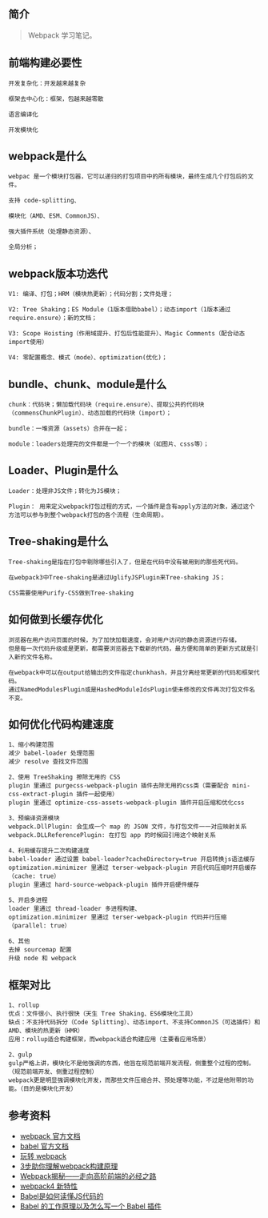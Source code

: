 ## 简介

> Webpack 学习笔记。

## 前端构建必要性

```text
开发复杂化：开发越来越复杂

框架去中心化：框架，包越来越零散

语言编译化

开发模块化
```

## webpack是什么

```text
webpac 是一个模块打包器，它可以递归的打包项目中的所有模块，最终生成几个打包后的文件。

支持 code-splitting、

模块化（AMD、ESM、CommonJS）、

强大插件系统（处理静态资源）、

全局分析；
```

## webpack版本功迭代

```text
V1: 编译、打包；HRM（模块热更新）；代码分割；文件处理；

V2: Tree Shaking；ES Module（1版本借助babel）；动态import（1版本通过require.ensure）；新的文档；

V3: Scope Hoisting（作用域提升、打包后性能提升）、Magic Comments（配合动态import使用）

V4: 零配置概念、模式（mode）、optimization(优化)；
```

## bundle、chunk、module是什么

```text
chunk：代码块；懒加载代码块（require.ensure）、提取公共的代码块（commensChunkPlugin）、动态加载的代码块（import）；

bundle：一堆资源（assets）合并在一起；

module：loaders处理完的文件都是一个一个的模块（如图片、csss等）；
```

## Loader、Plugin是什么

```text
Loader：处理非JS文件；转化为JS模块；

Plugin： 用来定义webpack打包过程的方式，一个插件是含有apply方法的对象，通过这个方法可以参与到整个webpack打包的各个流程（生命周期）。
```

## Tree-shaking是什么

```text
Tree-shaking是指在打包中剔除哪些引入了，但是在代码中没有被用到的那些死代码。

在webpack3中Tree-shaking是通过UglifyJSPlugin来Tree-shaking JS；

CSS需要使用Purify-CSS做到Tree-shaking
```

## 如何做到长缓存优化

```text
浏览器在用户访问页面的时候，为了加快加载速度，会对用户访问的静态资源进行存储，
但是每一次代码升级或是更新，都需要浏览器去下载新的代码，最方便和简单的更新方式就是引入新的文件名称。

在webpack中可以在output给输出的文件指定chunkhash，并且分离经常更新的代码和框架代码。
通过NamedModulesPlugin或是HashedModuleIdsPlugin使未修改的文件再次打包文件名不变。
```

## 如何优化代码构建速度

```text
1、缩小构建范围
减少 babel-loader 处理范围
减少 resolve 查找文件范围

2、使用 TreeShaking 擦除无用的 CSS
plugin 里通过 purgecss-webpack-plugin 插件去除无用的css类（需要配合 mini-css-extract-plugin 插件一起使用）
plugin 里通过 optimize-css-assets-webpack-plugin 插件开启压缩和优化css

3、预编译资源模块
webpack.DllPlugin: 会生成一个 map 的 JSON 文件，与打包文件一一对应映射关系
webpack.DLLReferencePlugin: 在打包 app 的时候回引用这个映射关系

4、利用缓存提升二次构建速度
babel-loader 通过设置 babel-loader?cacheDirectory=true 开启转换js语法缓存
optimization.minimizer 里通过 terser-webpack-plugin 开启代码压缩时开启缓存（cache: true）
plugin 里通过 hard-source-webpack-plugin 插件开启硬件缓存

5、开启多进程
loader 里通过 thread-loader 多进程构建、
optimization.minimizer 里通过 terser-webpack-plugin 代码并行压缩（parallel: true）

6、其他
去掉 sourcemap 配置
升级 node 和 webpack
```

## 框架对比

```text
1、rollup
优点：文件很小、执行很快（天生 Tree Shaking、ES6模块化工具）
缺点：不支持代码拆分（Code Splitting）、动态import、不支持CommonJS（可选插件）和AMD、模块的热更新（HMR）
应用：rollup适合构建框架，而webpack适合构建应用（主要看应用场景）

2、gulp
gulp严格上讲，模块化不是他强调的东西，他旨在规范前端开发流程，侧重整个过程的控制。（规范前端开发、侧重过程控制）
webpack更是明显强调模块化开发，而那些文件压缩合并、预处理等功能，不过是他附带的功能。（目的是模块化开发）
```

## 参考资料

- [webpack 官方文档](https://webpack.js.org/)
- [babel 官方文档](https://babeljs.io/)
- [玩转 webpack](https://time.geekbang.org/course/intro/100028901)
- [3步助你理解webpack构建原理](https://learn.kaikeba.com/catalog/211875)
- [Webpack揭秘——走向高阶前端的必经之路 ](https://juejin.im/post/6844903685407916039)
- [webpack4 新特性](https://lz5z.com/webpack4-new/)
- [Babel是如何读懂JS代码的](https://zhuanlan.zhihu.com/p/27289600)
- [Babel 的工作原理以及怎么写一个 Babel 插件](https://cloud.tencent.com/developer/article/1520124)

